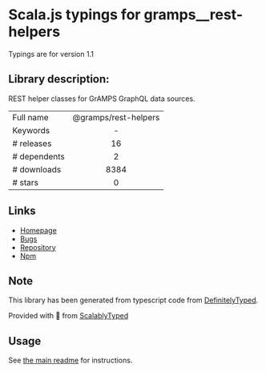 
# Scala.js typings for gramps__rest-helpers

Typings are for version 1.1

## Library description:
REST helper classes for GrAMPS GraphQL data sources.

|                    |                 |
| ------------------ | :-------------: |
| Full name          | @gramps/rest-helpers |
| Keywords           | - |
| # releases         | 16 |
| # dependents       | 2 |
| # downloads        | 8384 |
| # stars            | 0 |

## Links
- [Homepage](https://github.com/gramps-graphql/rest-helpers#readme)
- [Bugs](https://github.com/gramps-graphql/rest-helpers/issues)
- [Repository](https://github.com/gramps-graphql/rest-helpers)
- [Npm](https://www.npmjs.com/package/%40gramps%2Frest-helpers)
    


## Note
This library has been generated from typescript code from [DefinitelyTyped](https://definitelytyped.org).

Provided with :purple_heart: from [ScalablyTyped](https://github.com/oyvindberg/ScalablyTyped)

## Usage
See [the main readme](../../readme.md) for instructions.


